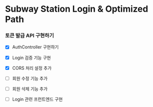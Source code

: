 # Subway Station Login & Optimized Path
### 토큰 발급 API 구현하기
- [x] AuthController 구현하기
- [x] Login 검증 기능 구현
- [x] CORS 처리 설정 추가
- [ ] 회원 수정 기능 추가
- [ ] 회원 삭제 기능 추가
- [ ] Login 관련 프런트엔드 구현

